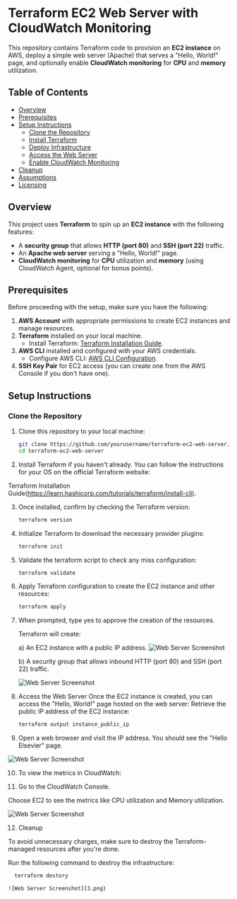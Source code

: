 # Terraform EC2 Web Server with CloudWatch Monitoring

This repository contains Terraform code to provision an **EC2 instance** on AWS, deploy a simple web server (Apache) that serves a "Hello, World!" page, and optionally enable **CloudWatch monitoring** for **CPU** and **memory** utilization.

## Table of Contents
- [Overview](#overview)
- [Prerequisites](#prerequisites)
- [Setup Instructions](#setup-instructions)
  - [Clone the Repository](#clone-the-repository)
  - [Install Terraform](#install-terraform)
  - [Deploy Infrastructure](#deploy-infrastructure)
  - [Access the Web Server](#access-the-web-server)
  - [Enable CloudWatch Monitoring](#enable-cloudwatch-monitoring)
- [Cleanup](#cleanup)
- [Assumptions](#assumptions)
- [Licensing](#licensing)

## Overview
This project uses **Terraform** to spin up an **EC2 instance** with the following features:
- A **security group** that allows **HTTP (port 80)** and **SSH (port 22)** traffic.
- An **Apache web server** serving a "Hello, World!" page.
- **CloudWatch monitoring** for **CPU** utilization and **memory** (using CloudWatch Agent, optional for bonus points).

## Prerequisites
Before proceeding with the setup, make sure you have the following:
1. **AWS Account** with appropriate permissions to create EC2 instances and manage resources.
2. **Terraform** installed on your local machine.
   - Install Terraform: [Terraform Installation Guide](https://learn.hashicorp.com/tutorials/terraform/install-cli).
3. **AWS CLI** installed and configured with your AWS credentials.
   - Configure AWS CLI: [AWS CLI Configuration](https://docs.aws.amazon.com/cli/latest/userguide/cli-configure-quickstart.html).
4. **SSH Key Pair** for EC2 access (you can create one from the AWS Console if you don't have one).

## Setup Instructions

### Clone the Repository

1. Clone this repository to your local machine:

   ```bash
   git clone https://github.com/yourusername/terraform-ec2-web-server.git
   cd terraform-ec2-web-server

2. Install Terraform if you haven't already. You can follow the instructions for your OS on the official Terraform website:

Terraform Installation Guide(https://learn.hashicorp.com/tutorials/terraform/install-cli).

3. Once installed, confirm by checking the Terraform version:

   ```bash
   terraform version

4. Initialize Terraform to download the necessary provider plugins:

   ```bash
   terraform init

5. Validate the terraform script to check any miss configuration:

   ```bash
   terraform validate

6. Apply Terraform configuration to create the EC2 instance and other resources:

   ```bash
   terraform apply

7. When prompted, type yes to approve the creation of the resources. 

   Terraform will create:

    a) An EC2 instance with a public IP address.
       ![Web Server Screenshot](3.png)

    b) A security group that allows inbound HTTP (port 80) and SSH (port 22) traffic.

      ![Web Server Screenshot](3.png)

8. Access the Web Server
  Once the EC2 instance is created, you can access the "Hello, World!" page hosted on the web server:
  Retrieve the public IP address of the EC2 instance:

      ```bash
   terraform output instance_public_ip

9. Open a web browser and visit the IP address. You should see the "Hello Elsevier" page.

![Web Server Screenshot](3.png)

10. To view the metrics in CloudWatch:

11. Go to the CloudWatch Console.

Choose EC2 to see the metrics like CPU utilization and Memory utilization.

![Web Server Screenshot](3.png)

12. Cleanup

To avoid unnecessary charges, make sure to destroy the Terraform-managed resources after you're done.

Run the following command to destroy the infrastructure:

```bash
  terraform destory

![Web Server Screenshot](3.png)

